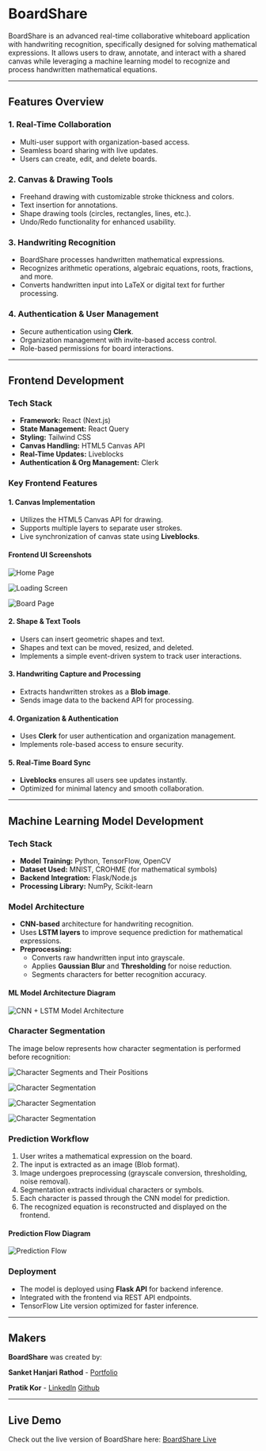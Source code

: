 # BoardShare

BoardShare is an advanced real-time collaborative whiteboard application with handwriting recognition, specifically designed for solving mathematical expressions. It allows users to draw, annotate, and interact with a shared canvas while leveraging a machine learning model to recognize and process handwritten mathematical equations.

---

## Features Overview

### 1. **Real-Time Collaboration**

- Multi-user support with organization-based access.
- Seamless board sharing with live updates.
- Users can create, edit, and delete boards.

### 2. **Canvas & Drawing Tools**

- Freehand drawing with customizable stroke thickness and colors.
- Text insertion for annotations.
- Shape drawing tools (circles, rectangles, lines, etc.).
- Undo/Redo functionality for enhanced usability.

### 3. **Handwriting Recognition**

- BoardShare processes handwritten mathematical expressions.
- Recognizes arithmetic operations, algebraic equations, roots, fractions, and more.
- Converts handwritten input into LaTeX or digital text for further processing.

### 4. **Authentication & User Management**

- Secure authentication using **Clerk**.
- Organization management with invite-based access control.
- Role-based permissions for board interactions.

---

## Frontend Development

### Tech Stack

- **Framework:** React (Next.js)
- **State Management:** React Query
- **Styling:** Tailwind CSS
- **Canvas Handling:** HTML5 Canvas API
- **Real-Time Updates:** Liveblocks
- **Authentication & Org Management:** Clerk

### Key Frontend Features

#### 1. **Canvas Implementation**

- Utilizes the HTML5 Canvas API for drawing.
- Supports multiple layers to separate user strokes.
- Live synchronization of canvas state using **Liveblocks**.

#### Frontend UI Screenshots

![Home Page](https://res.cloudinary.com/dq8b6vgab/image/upload/v1743531887/Screenshot_2025-04-01_235203_zv8a8d.png)

![Loading Screen](https://res.cloudinary.com/dq8b6vgab/image/upload/v1743531887/Screenshot_2025-04-01_235148_jha9lv.png)

![Board Page](https://res.cloudinary.com/dq8b6vgab/image/upload/v1743531887/Screenshot_2025-04-01_235308_naqrhs.png)

#### 2. **Shape & Text Tools**

- Users can insert geometric shapes and text.
- Shapes and text can be moved, resized, and deleted.
- Implements a simple event-driven system to track user interactions.

#### 3. **Handwriting Capture and Processing**

- Extracts handwritten strokes as a **Blob image**.
- Sends image data to the backend API for processing.

#### 4. **Organization & Authentication**

- Uses **Clerk** for user authentication and organization management.
- Implements role-based access to ensure security.

#### 5. **Real-Time Board Sync**

- **Liveblocks** ensures all users see updates instantly.
- Optimized for minimal latency and smooth collaboration.

---

## Machine Learning Model Development

### Tech Stack

- **Model Training:** Python, TensorFlow, OpenCV
- **Dataset Used:** MNIST, CROHME (for mathematical symbols)
- **Backend Integration:** Flask/Node.js
- **Processing Library:** NumPy, Scikit-learn

### Model Architecture

- **CNN-based** architecture for handwriting recognition.
- Uses **LSTM layers** to improve sequence prediction for mathematical expressions.
- **Preprocessing:**
  - Converts raw handwritten input into grayscale.
  - Applies **Gaussian Blur** and **Thresholding** for noise reduction.
  - Segments characters for better recognition accuracy.

#### ML Model Architecture Diagram

![CNN + LSTM Model Architecture](https://res.cloudinary.com/dq8b6vgab/image/upload/v1743531874/download_ezr58n.png)

### Character Segmentation

The image below represents how character segmentation is performed before recognition:

![Character Segments and Their Positions](https://res.cloudinary.com/dq8b6vgab/image/upload/v1743531874/download_ezr58n.png)

![Character Segmentation](https://res.cloudinary.com/dq8b6vgab/image/upload/v1743531873/download_6_evqhqh.png)

![Character Segmentation](https://res.cloudinary.com/dq8b6vgab/image/upload/v1743531873/download_3_zsotgg.png)

![Character Segmentation](https://res.cloudinary.com/dq8b6vgab/image/upload/v1743531873/download_4_fq3w4u.png)

### Prediction Workflow

1. User writes a mathematical expression on the board.
2. The input is extracted as an image (Blob format).
3. Image undergoes preprocessing (grayscale conversion, thresholding, noise removal).
4. Segmentation extracts individual characters or symbols.
5. Each character is passed through the CNN model for prediction.
6. The recognized equation is reconstructed and displayed on the frontend.

#### Prediction Flow Diagram

![Prediction Flow](https://res.cloudinary.com/dq8b6vgab/image/upload/v1743531874/download_ezr58n.png)

### Deployment

- The model is deployed using **Flask API** for backend inference.
- Integrated with the frontend via REST API endpoints.
- TensorFlow Lite version optimized for faster inference.

---

## Makers

**BoardShare** was created by:

**Sanket Hanjari Rathod** - [Portfolio](https://sanketrathod.in)

**Pratik Kor** - [LinkedIn](www.linkedin.com/in/pratik-kor) [Github](https://github.com/PratikKor)

---

## Live Demo

Check out the live version of BoardShare here: [BoardShare Live](https://boardshare.vercel.app)
